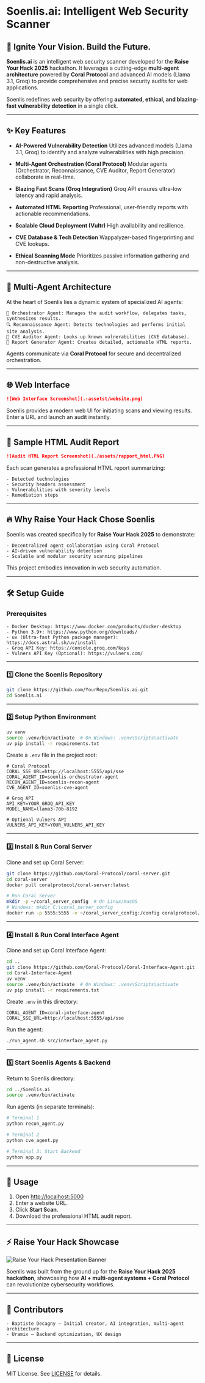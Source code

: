 # Soenlis.ai: Intelligent Web Security Scanner

## 🚀 Ignite Your Vision. Build the Future.

**Soenlis.ai** is an intelligent web security scanner developed for the **Raise Your Hack 2025** hackathon. It leverages a cutting-edge **multi-agent architecture** powered by **Coral Protocol** and advanced AI models (Llama 3.1, Groq) to provide comprehensive and precise security audits for web applications.

Soenlis redefines web security by offering **automated, ethical, and blazing-fast vulnerability detection** in a single click.

---

## ✨ Key Features

- **AI-Powered Vulnerability Detection** Utilizes advanced models (Llama 3.1, Groq) to identify and analyze vulnerabilities with high precision.

- **Multi-Agent Orchestration (Coral Protocol)** Modular agents (Orchestrator, Reconnaissance, CVE Auditor, Report Generator) collaborate in real-time.

- **Blazing Fast Scans (Groq Integration)** Groq API ensures ultra-low latency and rapid analysis.

- **Automated HTML Reporting** Professional, user-friendly reports with actionable recommendations.

- **Scalable Cloud Deployment (Vultr)** High availability and resilience.

- **CVE Database & Tech Detection** Wappalyzer-based fingerprinting and CVE lookups.

- **Ethical Scanning Mode** Prioritizes passive information gathering and non-destructive analysis.

---

## 🧠 Multi-Agent Architecture

At the heart of Soenlis lies a dynamic system of specialized AI agents:

```
🧠 Orchestrator Agent: Manages the audit workflow, delegates tasks, synthesizes results.
🔍 Reconnaissance Agent: Detects technologies and performs initial site analysis.
🚨 CVE Auditor Agent: Looks up known vulnerabilities (CVE database).
📝 Report Generator Agent: Creates detailed, actionable HTML reports.
```

Agents communicate via **Coral Protocol** for secure and decentralized orchestration.

---

## 🌐 Web Interface

```markdown
![Web Interface Screenshot](.:assetst/website.png)
```

Soenlis provides a modern web UI for initiating scans and viewing results. Enter a URL and launch an audit instantly.

---

## 📄 Sample HTML Audit Report

```markdown
![Audit HTML Report Screenshot](./assets/rapport_html.PNG)
```

Each scan generates a professional HTML report summarizing:

```
- Detected technologies
- Security headers assessment
- Vulnerabilities with severity levels
- Remediation steps
```

---

## 🔥 Why Raise Your Hack Chose Soenlis

Soenlis was created specifically for **Raise Your Hack 2025** to demonstrate:

```
- Decentralized agent collaboration using Coral Protocol
- AI-driven vulnerability detection
- Scalable and modular security scanning pipelines
```

This project embodies innovation in web security automation.

---

## 🛠️ Setup Guide

### Prerequisites

```
- Docker Desktop: https://www.docker.com/products/docker-desktop
- Python 3.9+: https://www.python.org/downloads/
- uv (Ultra-fast Python package manager): https://docs.astral.sh/uv/install
- Groq API Key: https://console.groq.com/keys
- Vulners API Key (Optional): https://vulners.com/
```

---

### 1️⃣ Clone the Soenlis Repository

```bash
git clone https://github.com/YourRepo/Soenlis.ai.git
cd Soenlis.ai
```

---

### 2️⃣ Setup Python Environment

```bash
uv venv
source .venv/bin/activate  # On Windows: .venv\Scripts\activate
uv pip install -r requirements.txt
```

Create a `.env` file in the project root:

```env
# Coral Protocol
CORAL_SSE_URL=http://localhost:5555/api/sse
CORAL_AGENT_ID=soenlis-orchestrator-agent
RECON_AGENT_ID=soenlis-recon-agent
CVE_AGENT_ID=soenlis-cve-agent

# Groq API
API_KEY=YOUR_GROQ_API_KEY
MODEL_NAME=llama3-70b-8192

# Optional Vulners API
VULNERS_API_KEY=YOUR_VULNERS_API_KEY
```

---

### 3️⃣ Install & Run Coral Server

Clone and set up Coral Server:

```bash
git clone https://github.com/Coral-Protocol/coral-server.git
cd coral-server
docker pull coralprotocol/coral-server:latest

# Run Coral Server
mkdir -p ~/coral_server_config  # On Linux/macOS
# Windows: mkdir C:\coral_server_config
docker run -p 5555:5555 -v ~/coral_server_config:/config coralprotocol/coral-server:latest
```

---

### 4️⃣ Install & Run Coral Interface Agent

Clone and set up Coral Interface Agent:

```bash
cd ..
git clone https://github.com/Coral-Protocol/Coral-Interface-Agent.git
cd Coral-Interface-Agent
uv venv
source .venv/bin/activate  # On Windows: .venv\Scripts\activate
uv pip install -r requirements.txt
```

Create `.env` in this directory:

```env
CORAL_AGENT_ID=coral-interface-agent
CORAL_SSE_URL=http://localhost:5555/api/sse
```

Run the agent:

```bash
./run_agent.sh src/interface_agent.py
```

---

### 5️⃣ Start Soenlis Agents & Backend

Return to Soenlis directory:

```bash
cd ../Soenlis.ai
source .venv/bin/activate
```

Run agents (in separate terminals):

```bash
# Terminal 1
python recon_agent.py

# Terminal 2
python cve_agent.py

# Terminal 3: Start Backend
python app.py
```

---

## 🎯 Usage

1. Open [http://localhost:5000](http://localhost:5000)
2. Enter a website URL.
3. Click **Start Scan**.
4. Download the professional HTML audit report.

---

## ⚡ Raise Your Hack Showcase


![Raise Your Hack Presentation Banner](https://www.google.com/url?sa=i&url=https%3A%2F%2Fcuriousrefuge.com%2Fall-events%2F%2Fraisesummit-raiseyourhack-2025&psig=AOvVaw2MUkyW4NMnpptIgm-RzHTQ&ust=1752043495058000&source=images&cd=vfe&opi=89978449&ved=0CBUQjRxqFwoTCIi_jePUrI4DFQAAAAAdAAAAABAE)

Soenlis was built from the ground up for the **Raise Your Hack 2025 hackathon**, showcasing how **AI + multi-agent systems + Coral Protocol** can revolutionize cybersecurity workflows.

---

## 👥 Contributors

```
- Baptiste Decagny – Initial creator, AI integration, multi-agent architecture
- Uramix – Backend optimization, UX design
```

---

## 📜 License

MIT License. See [LICENSE](LICENSE) for details.
